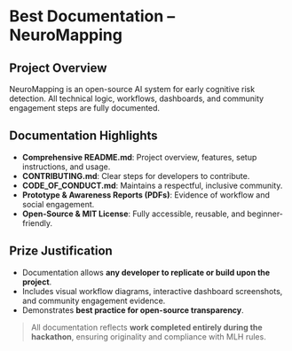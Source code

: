 # Best Documentation – NeuroMapping

## Project Overview
NeuroMapping is an open-source AI system for early cognitive risk detection. All technical logic, workflows, dashboards, and community engagement steps are fully documented.

## Documentation Highlights
- **Comprehensive README.md**: Project overview, features, setup instructions, and usage.
- **CONTRIBUTING.md**: Clear steps for developers to contribute.
- **CODE_OF_CONDUCT.md**: Maintains a respectful, inclusive community.
- **Prototype & Awareness Reports (PDFs)**: Evidence of workflow and social engagement.
- **Open-Source & MIT License**: Fully accessible, reusable, and beginner-friendly.

## Prize Justification
- Documentation allows **any developer to replicate or build upon the project**.
- Includes visual workflow diagrams, interactive dashboard screenshots, and community engagement evidence.
- Demonstrates **best practice for open-source transparency**.

> All documentation reflects **work completed entirely during the hackathon**, ensuring originality and compliance with MLH rules.
